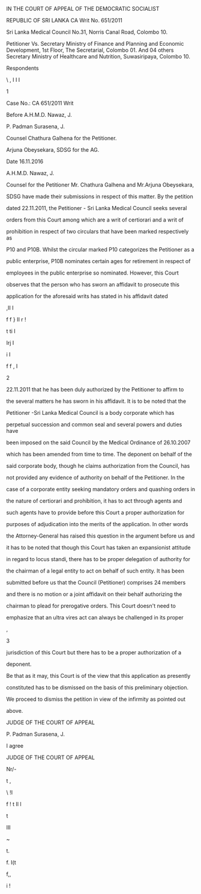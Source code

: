IN THE COURT OF APPEAL OF THE DEMOCRATIC SOCIALIST

REPUBLIC OF SRI LANKA CA Writ No. 651/2011

Sri Lanka Medical Council No.31, Norris Canal Road, Colombo 10.

Petitioner Vs. Secretary Ministry of Finance and Planning and Economic Development, 1st Floor, The Secretarial, Colombo 01. And 04 others Secretary Ministry of Healthcare and Nutrition, Suwasiripaya, Colombo 10.

Respondents

\ , I I I

1

Case No.: CA 651/2011 Writ

Before A.H.M.D. Nawaz, J.

P. Padman Surasena, J.

Counsel Chathura Galhena for the Petitioner.

Arjuna Obeysekara, SDSG for the AG.

Date 16.11.2016

A.H.M.D. Nawaz, J.

Counsel for the Petitioner Mr. Chathura Galhena and Mr.Arjuna Obeysekara,

SDSG have made their submissions in respect of this matter. By the petition

dated 22.11.2011, the Petitioner - Sri Lanka Medical Council seeks several

orders from this Court among which are a writ of certiorari and a writ of

prohibition in respect of two circulars that have been marked respectively as

P10 and P10B. Whilst the circular marked P10 categorizes the Petitioner as a

public enterprise, P10B nominates certain ages for retirement in respect of

employees in the public enterprise so nominated. However, this Court

observes that the person who has sworn an affidavit to prosecute this

application for the aforesaid writs has stated in his affidavit dated

,II I

f f } II r !

t ti I

Irj I

i I

f f , I

2

22.11.2011 that he has been duly authorized by the Petitioner to affirm to

the several matters he has sworn in his affidavit. It is to be noted that the

Petitioner -Sri Lanka Medical Council is a body corporate which has

perpetual succession and common seal and several powers and duties have

been imposed on the said Council by the Medical Ordinance of 26.10.2007

which has been amended from time to time. The deponent on behalf of the

said corporate body, though he claims authorization from the Council, has

not provided any evidence of authority on behalf of the Petitioner. In the

case of a corporate entity seeking mandatory orders and quashing orders in

the nature of certiorari and prohibition, it has to act through agents and

such agents have to provide before this Court a proper authorization for

purposes of adjudication into the merits of the application. In other words

the Attorney-General has raised this question in the argument before us and

it has to be noted that though this Court has taken an expansionist attitude

in regard to locus standi, there has to be proper delegation of authority for

the chairman of a legal entity to act on behalf of such entity. It has been

submitted before us that the Council (Petitioner) comprises 24 members

and there is no motion or a joint affidavit on their behalf authorizing the

chairman to plead for prerogative orders. This Court doesn't need to

emphasize that an ultra vires act can always be challenged in its proper

,

3

jurisdiction of this Court but there has to be a proper authorization of a

deponent.

Be that as it may, this Court is of the view that this application as presently

constituted has to be dismissed on the basis of this preliminary objection.

We proceed to dismiss the petition in view of the infirmity as pointed out

above.

JUDGE OF THE COURT OF APPEAL

P. Padman Surasena, J.

I agree

JUDGE OF THE COURT OF APPEAL

Nr/-

t ,

\ !I

f ! t Il l

t

III

~

t.

f. I(t

f,,

i !